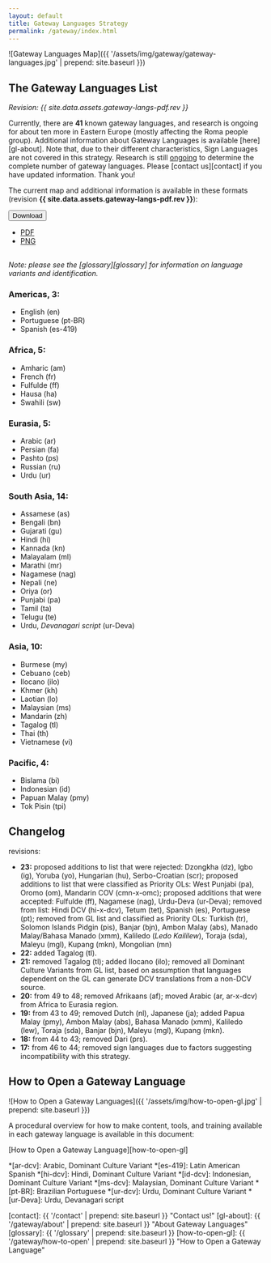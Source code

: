 ```yaml
---
layout: default
title: Gateway Languages Strategy
permalink: /gateway/index.html
---
```


![Gateway Languages Map]({{ '/assets/img/gateway/gateway-languages.jpg' | prepend: site.baseurl }})

## The Gateway Languages List

*Revision: {{ site.data.assets.gateway-langs-pdf.rev }}*

Currently, there are **41** known gateway languages, and research is ongoing for about ten more in Eastern Europe (mostly affecting the Roma people group). Additional information about Gateway Languages is available [here][gl-about]. Note that, due to their different characteristics, Sign Languages are not covered in this strategy. Research is still [ongoing](#ongoing-research) to determine the complete number of gateway languages. Please [contact us][contact] if you have updated information.
Thank you!

The current map and additional information is available in these formats
(revision **{{ site.data.assets.gateway-langs-pdf.rev }}**):

<div class="btn-group" markdown="0" style="margin-bottom:30px;"><button type="button" class="btn btn-dark dropdown-toggle" data-toggle="dropdown" aria-haspopup="true" aria-expanded="false">Download <span class="caret"></span></button>
<ul class="dropdown-menu">
  <li>
    <a href="{{ site.baseurl }}{{ site.data.assets.gateway-langs-pdf.url }}">PDF</a>
  </li>
  <li>
    <a href="/assets/img/gateway/Gateway Languages.png">PNG</a>
  </li>
</ul>
</div>

*Note: please see the [glossary][glossary] for information on language variants and identification.*

### Americas, 3:

- English (en)
- Portuguese (pt-BR)
- Spanish (es-419)

### Africa, 5:

- Amharic (am)
- French (fr)
- Fulfulde (ff)
- Hausa (ha)
- Swahili (sw)

### Eurasia, 5:

- Arabic (ar)
- Persian (fa)
- Pashto (ps)
- Russian (ru)
- Urdu (ur)

### South Asia, 14:

- Assamese (as)
- Bengali (bn)
- Gujarati (gu)
- Hindi (hi)
- Kannada (kn)
- Malayalam (ml)
- Marathi (mr)
- Nagamese (nag)
- Nepali (ne)
- Oriya (or)
- Punjabi (pa)
- Tamil (ta)
- Telugu (te)
- Urdu, _Devanagari script_ (ur-Deva)

### Asia, 10:

- Burmese (my)
- Cebuano (ceb)
- Ilocano (ilo)
- Khmer (kh)
- Laotian (lo)
- Malaysian (ms)
- Mandarin (zh)
- Tagalog (tl)
- Thai (th)
- Vietnamese (vi)

### Pacific, 4:

- Bislama (bi)
- Indonesian (id)
- Papuan Malay (pmy)
- Tok Pisin (tpi)

## Changelog

revisions:

- **23:** proposed additions to list that were rejected: Dzongkha (dz), Igbo (ig), Yoruba (yo), Hungarian (hu), Serbo-Croatian (scr); proposed additions to list that were classified as Priority OLs: West Punjabi (pa), Oromo (om), Mandarin COV (cmn-x-omc); proposed additions that were accepted: Fulfulde (ff), Nagamese (nag), Urdu-Deva (ur-Deva); removed from list: Hindi DCV (hi-x-dcv), Tetum (tet), Spanish (es), Portuguese (pt); removed from GL list and classified as Priority OLs: Turkish (tr), Solomon Islands Pidgin (pis), Banjar (bjn), Ambon Malay (abs), Manado Malay/Bahasa Manado (xmm), Kaliledo (_Ledo Kaililew_), Toraja (sda), Maleyu (mgl), Kupang (mkn), Mongolian (mn)
- **22:** added Tagalog (tl).
- **21:** removed Tagalog (tl); added Ilocano (ilo); removed all Dominant Culture Variants from GL list, based on assumption that languages dependent on the GL can generate DCV translations from a non-DCV source.
- **20:** from 49 to 48; removed Afrikaans (af); moved Arabic (ar, ar-x-dcv) from Africa to Eurasia region.
- **19:** from 43 to 49; removed Dutch (nl), Japanese (ja); added Papua Malay (pmy), Ambon Malay (abs), Bahasa Manado (xmm), Kaliledo (lew), Toraja (sda), Banjar (bjn), Maleyu (mgl), Kupang (mkn).
- **18:** from 44 to 43; removed Dari (prs).
- **17:** from 46 to 44; removed sign languages due to factors suggesting incompatibility with this strategy.

## How to Open a Gateway Language

![How to Open a Gateway Languages]({{ '/assets/img/how-to-open-gl.jpg' | prepend: site.baseurl }})

A procedural overview for how to make content, tools, and training
available in each gateway language is available in this document:

[How to Open a Gateway Language][how-to-open-gl]

*[ar-dcv]: Arabic, Dominant Culture Variant
*[es-419]: Latin American Spanish
*[hi-dcv]: Hindi, Dominant Culture Variant
*[id-dcv]: Indonesian, Dominant Culture Variant
*[ms-dcv]: Malaysian, Dominant Culture Variant
*[pt-BR]: Brazilian Portuguese
*[ur-dcv]: Urdu, Dominant Culture Variant
*[ur-Deva]: Urdu, Devanagari script

[contact]: {{ '/contact' | prepend: site.baseurl }} "Contact us!"
[gl-about]: {{ '/gateway/about' | prepend: site.baseurl }} "About Gateway Languages"
[glossary]: {{ '/glossary' | prepend: site.baseurl }}
[how-to-open-gl]: {{ '/gateway/how-to-open' | prepend: site.baseurl }} "How to Open a Gateway Language"
